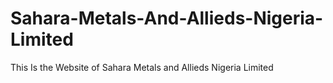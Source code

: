 # Sahara-Metals-And-Allieds-Nigeria-Limited
This Is the Website of Sahara Metals and Allieds Nigeria Limited
